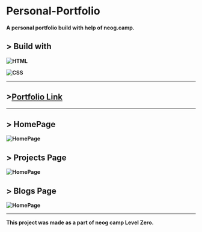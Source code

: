 # <strong>Personal-Portfolio<strong>
A personal portfolio build with help of neog.camp.

## <strong>> Build with
![HTML](https://img.shields.io/badge/HTML5-E34F26?style=for-the-badge&logo=html5&logoColor=white)

![CSS](https://img.shields.io/badge/CSS3-1572B6?style=for-the-badge&logo=css3&logoColor=white)

---

## >[Portfolio Link](https://esarvesh11-levelzero-neogcamp.netlify.app/)

---

## > HomePage

![HomePage](https://user-images.githubusercontent.com/102407237/212746155-d2ab0360-b5c9-416b-adf9-1786e3a6c1bf.png)

## > Projects Page

![HomePage](https://user-images.githubusercontent.com/102407237/212746155-d2ab0360-b5c9-416b-adf9-1786e3a6c1bf.png)

## > Blogs Page

![HomePage](https://user-images.githubusercontent.com/102407237/212746155-d2ab0360-b5c9-416b-adf9-1786e3a6c1bf.png)

---

**This project was made as a part of neog camp Level Zero.**